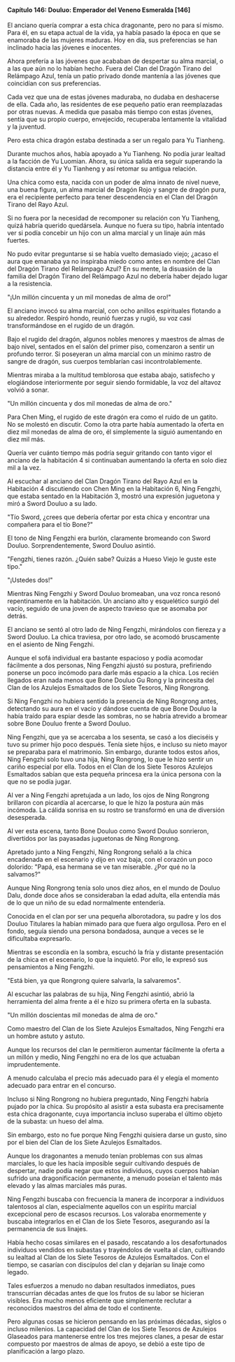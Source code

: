 
#### Capítulo 146: Douluo: Emperador del Veneno Esmeralda [146]

El anciano quería comprar a esta chica dragonante, pero no para sí mismo. Para él, en su etapa actual de la vida, ya había pasado la época en que se enamoraba de las mujeres maduras. Hoy en día, sus preferencias se han inclinado hacia las jóvenes e inocentes.

Ahora prefería a las jóvenes que acababan de despertar su alma marcial, o a las que aún no lo habían hecho. Fuera del Clan del Dragón Tirano del Relámpago Azul, tenía un patio privado donde mantenía a las jóvenes que coincidían con sus preferencias.

Cada vez que una de estas jóvenes maduraba, no dudaba en deshacerse de ella. Cada año, las residentes de ese pequeño patio eran reemplazadas por otras nuevas. A medida que pasaba más tiempo con estas jóvenes, sentía que su propio cuerpo, envejecido, recuperaba lentamente la vitalidad y la juventud.

Pero esta chica dragón estaba destinada a ser un regalo para Yu Tianheng.

Durante muchos años, había apoyado a Yu Tianheng. No podía jurar lealtad a la facción de Yu Luomian. Ahora, su única salida era seguir superando la distancia entre él y Yu Tianheng y así retomar su antigua relación.

Una chica como esta, nacida con un poder de alma innato de nivel nueve, una buena figura, un alma marcial de Dragón Rojo y sangre de dragón pura, era el recipiente perfecto para tener descendencia en el Clan del Dragón Tirano del Rayo Azul.

Si no fuera por la necesidad de recomponer su relación con Yu Tianheng, quizá habría querido quedársela. Aunque no fuera su tipo, habría intentado ver si podía concebir un hijo con un alma marcial y un linaje aún más fuertes.

No pudo evitar preguntarse si se había vuelto demasiado viejo; ¿acaso el aura que emanaba ya no inspiraba miedo como antes en nombre del Clan del Dragón Tirano del Relámpago Azul? En su mente, la disuasión de la familia del Dragón Tirano del Relámpago Azul no debería haber dejado lugar a la resistencia.

"¡Un millón cincuenta y un mil monedas de alma de oro!"

El anciano invocó su alma marcial, con ocho anillos espirituales flotando a su alrededor. Respiró hondo, reunió fuerzas y rugió, su voz casi transformándose en el rugido de un dragón.

Bajo el rugido del dragón, algunos nobles menores y maestros de almas de bajo nivel, sentados en el salón del primer piso, comenzaron a sentir un profundo terror. Si poseyeran un alma marcial con un mínimo rastro de sangre de dragón, sus cuerpos temblarían casi incontrolablemente.

Mientras miraba a la multitud temblorosa que estaba abajo, satisfecho y elogiándose interiormente por seguir siendo formidable, la voz del altavoz volvió a sonar.

"Un millón cincuenta y dos mil monedas de alma de oro."

Para Chen Ming, el rugido de este dragón era como el ruido de un gatito. No se molestó en discutir. Como la otra parte había aumentado la oferta en diez mil monedas de alma de oro, él simplemente la siguió aumentando en diez mil más.

Quería ver cuánto tiempo más podría seguir gritando con tanto vigor el anciano de la habitación 4 si continuaban aumentando la oferta en solo diez mil a la vez.

Al escuchar al anciano del Clan Dragón Tirano del Rayo Azul en la Habitación 4 discutiendo con Chen Ming en la Habitación 6, Ning Fengzhi, que estaba sentado en la Habitación 3, mostró una expresión juguetona y miró a Sword Douluo a su lado.

"Tío Sword, ¿crees que debería ofertar por esta chica y encontrar una compañera para el tío Bone?"

El tono de Ning Fengzhi era burlón, claramente bromeando con Sword Douluo. Sorprendentemente, Sword Douluo asintió.

"Fengzhi, tienes razón. ¿Quién sabe? Quizás a Hueso Viejo le guste este tipo."

"¡Ustedes dos!"

Mientras Ning Fengzhi y Sword Douluo bromeaban, una voz ronca resonó repentinamente en la habitación. Un anciano alto y esquelético surgió del vacío, seguido de una joven de aspecto travieso que se asomaba por detrás.

El anciano se sentó al otro lado de Ning Fengzhi, mirándolos con fiereza y a Sword Douluo. La chica traviesa, por otro lado, se acomodó bruscamente en el asiento de Ning Fengzhi.

Aunque el sofá individual era bastante espacioso y podía acomodar fácilmente a dos personas, Ning Fengzhi ajustó su postura, prefiriendo ponerse un poco incómodo para darle más espacio a la chica. Los recién llegados eran nada menos que Bone Douluo Gu Rong y la princesita del Clan de los Azulejos Esmaltados de los Siete Tesoros, Ning Rongrong.

Si Ning Fengzhi no hubiera sentido la presencia de Ning Rongrong antes, detectando su aura en el vacío y dándose cuenta de que Bone Douluo la había traído para espiar desde las sombras, no se habría atrevido a bromear sobre Bone Douluo frente a Sword Douluo.

Ning Fengzhi, que ya se acercaba a los sesenta, se casó a los dieciséis y tuvo su primer hijo poco después. Tenía siete hijos, e incluso su nieto mayor se preparaba para el matrimonio. Sin embargo, durante todos estos años, Ning Fengzhi solo tuvo una hija, Ning Rongrong, lo que le hizo sentir un cariño especial por ella. Todos en el Clan de los Siete Tesoros Azulejos Esmaltados sabían que esta pequeña princesa era la única persona con la que no se podía jugar.

Al ver a Ning Fengzhi apretujada a un lado, los ojos de Ning Rongrong brillaron con picardía al acercarse, lo que le hizo la postura aún más incómoda. La cálida sonrisa en su rostro se transformó en una de diversión desesperada.

Al ver esta escena, tanto Bone Douluo como Sword Douluo sonrieron, divertidos por las payasadas juguetonas de Ning Rongrong.

Apretado junto a Ning Fengzhi, Ning Rongrong señaló a la chica encadenada en el escenario y dijo en voz baja, con el corazón un poco dolorido: "Papá, esa hermana se ve tan miserable. ¿Por qué no la salvamos?"

Aunque Ning Rongrong tenía solo unos diez años, en el mundo de Douluo Dalu, donde doce años se consideraban la edad adulta, ella entendía más de lo que un niño de su edad normalmente entendería.

Conocida en el clan por ser una pequeña alborotadora, su padre y los dos Douluo Titulares la habían mimado para que fuera algo orgullosa. Pero en el fondo, seguía siendo una persona bondadosa, aunque a veces se le dificultaba expresarlo.

Mientras se escondía en la sombra, escuchó la fría y distante presentación de la chica en el escenario, lo que la inquietó. Por ello, le expresó sus pensamientos a Ning Fengzhi.

"Está bien, ya que Rongrong quiere salvarla, la salvaremos".

Al escuchar las palabras de su hija, Ning Fengzhi asintió, abrió la herramienta del alma frente a él e hizo su primera oferta en la subasta.

"Un millón doscientas mil monedas de alma de oro."

Como maestro del Clan de los Siete Azulejos Esmaltados, Ning Fengzhi era un hombre astuto y astuto.

Aunque los recursos del clan le permitieron aumentar fácilmente la oferta a un millón y medio, Ning Fengzhi no era de los que actuaban imprudentemente.

A menudo calculaba el precio más adecuado para él y elegía el momento adecuado para entrar en el concurso.

Incluso si Ning Rongrong no hubiera preguntado, Ning Fengzhi habría pujado por la chica. Su propósito al asistir a esta subasta era precisamente esta chica dragonante, cuya importancia incluso superaba el último objeto de la subasta: un hueso del alma.

Sin embargo, esto no fue porque Ning Fengzhi quisiera darse un gusto, sino por el bien del Clan de los Siete Azulejos Esmaltados.

Aunque los dragonantes a menudo tenían problemas con sus almas marciales, lo que les hacía imposible seguir cultivando después de despertar, nadie podía negar que estos individuos, cuyos cuerpos habían sufrido una dragonificación permanente, a menudo poseían el talento más elevado y las almas marciales más puras.

Ning Fengzhi buscaba con frecuencia la manera de incorporar a individuos talentosos al clan, especialmente aquellos con un espíritu marcial excepcional pero de escasos recursos. Los valoraba enormemente y buscaba integrarlos en el Clan de los Siete Tesoros, asegurando así la permanencia de sus linajes.

Había hecho cosas similares en el pasado, rescatando a los desafortunados individuos vendidos en subastas y trayéndolos de vuelta al clan, cultivando su lealtad al Clan de los Siete Tesoros de Azulejos Esmaltados. Con el tiempo, se casarían con discípulos del clan y dejarían su linaje como legado.

Tales esfuerzos a menudo no daban resultados inmediatos, pues transcurrían décadas antes de que los frutos de su labor se hicieran visibles. Era mucho menos eficiente que simplemente reclutar a reconocidos maestros del alma de todo el continente.

Pero algunas cosas se hicieron pensando en las próximas décadas, siglos o incluso milenios. La capacidad del Clan de los Siete Tesoros de Azulejos Glaseados para mantenerse entre los tres mejores clanes, a pesar de estar compuesto por maestros de almas de apoyo, se debió a este tipo de planificación a largo plazo.